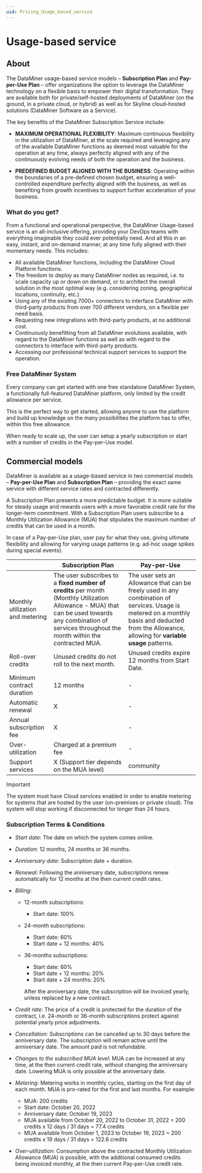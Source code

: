 ```yaml
---
uid: Pricing_Usage_based_service
---
```


# Usage-based service

## About

The DataMiner usage-based service models – **Subscription Plan** and **Pay-per-Use Plan** – offer organizations the option to leverage the DataMiner technology on a flexible basis to empower their digital transformation. They are available both for private/self-hosted deployments of DataMiner (on the ground, in a private cloud, or hybrid) as well as for Skyline cloud-hosted solutions (DataMiner Software as a Service).

The key benefits of the DataMiner Subscription Service include:

- **MAXIMUM OPERATIONAL FLEXIBILITY**: Maximum continuous flexibility in the utilization of DataMiner, at the scale required and leveraging any of the available DataMiner functions as deemed most valuable for the operation at any time, always perfectly aligned with any of the continuously evolving needs of both the operation and the business.  

- **PREDEFINED BUDGET ALIGNED WITH THE BUSINESS**: Operating within the boundaries of a pre-defined chosen budget, ensuring a well-controlled expenditure perfectly aligned with the business, as well as benefiting from growth incentives to support further acceleration of your business.

### What do you get?

From a functional and operational perspective, the DataMiner Usage-based service is an all-inclusive offering, providing your DevOps teams with everything imaginable they could ever potentially need. And all this in an easy, instant, and on-demand manner, at any time fully aligned with their momentary needs. This includes:

- All available DataMiner functions, including the DataMiner Cloud Platform functions.
- The freedom to deploy as many DataMiner nodes as required, i.e. to scale capacity up or down on demand, or to architect the overall solution in the most optimal way (e.g. considering zoning, geographical locations, continuity, etc.).
- Using any of the existing 7000+ connectors to interface DataMiner with third-party products from over 700 different vendors, on a flexible per need basis.
- Requesting new integrations with third-party products, at no additional cost.
- Continuously benefitting from all DataMiner evolutions available, with regard to the DataMiner functions as well as with regard to the connectors to interface with third-party products.
- Accessing our professional technical support services to support the operation.

### Free DataMiner System

Every company can get started with one free standalone DataMiner System, a functionally full-featured DataMiner platform, only limited by the credit allowance per service.

This is the perfect way to get started, allowing anyone to use the platform and build up knowledge on the many possibilities the platform has to offer, within this free allowance.

When ready to scale up, the user can setup a yearly subscription or start with a number of credits in the Pay-per-Use model.

## Commercial models

DataMiner is available as a usage-based service in two commercial models – **Pay-per-Use Plan** and **Subscription Plan** – providing the exact same service with different service rates and contracted differently.

A Subscription Plan presents a more predictable budget. It is more suitable for steady usage and rewards users with a more favorable credit rate for the longer-term commitment. With a Subscription Plan users subscribe to a Monthly Utilization Allowance (MUA) that stipulates the maximum number of credits that can be used in a month.

In case of a Pay-per-Use plan, user pay for what they use, giving ultimate flexibility and allowing for varying usage patterns (e.g. ad-hoc usage spikes during special events).

|         | Subscription Plan | Pay-per-Use |
|---------|-------------------|-------------|
| Monthly utilization and metering | The user subscribes to a **fixed number of credits** per month (Monthly Utilization Allowance - MUA) that can be used towards any combination of services throughout the month within the contracted MUA. | The user sets an Allowance that can be freely used in any combination of services. Usage is metered on a monthly basis and deducted from the Allowance, allowing for **variable usage** patterns. |
| Roll-over credits | Unused credits do not roll to the next month. | Unused credits expire 12 months from Start Date. |
| Minimum contract duration | 12 months | - |
| Automatic renewal | X | - |
| Annual subscription fee | X | - |
| Over-utilization | Charged at a premium fee | - |
| Support services | X (Support tier depends on the MUA level) | community |

> [!IMPORTANT]
> The system must have Cloud services enabled in order to enable metering for systems that are hosted by the user (on-premises or private cloud). The system will stop working if disconnected for longer than 24 hours.

### Subscription Terms & Conditions

- *Start date*: The date on which the system comes online.

- *Duration*: 12 months, 24 months or 36 months.

- *Anniversary date*: Subscription date + duration.

- *Renewal*: Following the anniversary date, subscriptions renew automatically for 12 months at the then current credit rates.

- *Billing*:

  - 12-month subscriptions:  

    - Start date: 100%

  - 24-month subscriptions:

    - Start date: 60%
    - Start date + 12 months: 40%

  - 36-months subscriptions:
  
    - Start date: 60%
    - Start date + 12 months: 20%
    - Start date + 24 months: 20%

    After the anniversary date, the subscription will be invoiced yearly, unless replaced by a new contract.  

- *Credit rate*: The price of a credit is protected for the duration of the contract, i.e. 24-month or 36-month subscriptions protect against potential yearly price adjustments.

- *Cancellation*: Subscriptions can be cancelled up to 30 days before the anniversary date. The subscription will remain active until the anniversary date. The amount paid is not refundable.

- *Changes to the subscribed MUA level*: MUA can be increased at any time, at the then current credit rate, without changing the anniversary date. Lowering MUA is only possible at the anniversary date.

- *Metering*: Metering works in monthly cycles, starting on the first day of each month. MUA is pro-rated for the first and last months. For example:
  
  - MUA: 200 credits
  - Start date: October 20, 2022
  - Anniversary date: October 19, 2023
  - MUA available from October 20, 2022 to October 31, 2022 = 200 credits x 12 days / 31 days = 77.4 credits
  - MUA available from October 1, 2023 to October 19, 2023 = 200 credits x 19 days / 31 days = 122.6 credits

- *Over-utilization*: Consumption above the contracted Monthly Utilization Allowance (MUA) is possible, with the additional consumed credits being invoiced monthly, at the then current Pay-per-Use credit rate.

